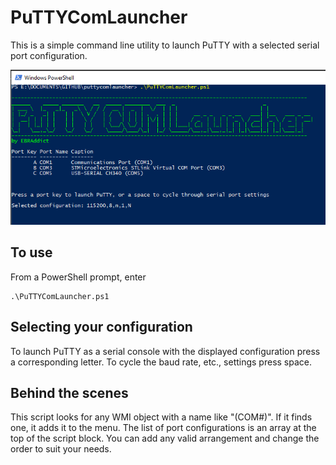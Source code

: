 # PuTTYComLauncher

This is a simple command line utility to launch PuTTY with a selected serial port configuration.

![alt text](\images\puttycomlauncher-screenshot.png "Logo Title Text 1")

## To use

From a PowerShell prompt, enter
```
.\PuTTYComLauncher.ps1
```
## Selecting your configuration
To launch PuTTY as a serial console with the displayed configuration press a corresponding letter. To cycle the baud rate, etc., settings press space.

## Behind the scenes
This script looks for any WMI object with a name like "(COM#)". If it finds one, it adds it to the menu. The list of port configurations is an array at the top of the script block. You can add any valid arrangement and change the order to suit your needs.
